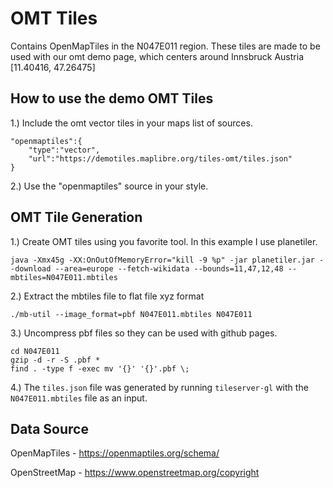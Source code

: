 

# OMT Tiles

Contains OpenMapTiles in the N047E011 region. These tiles are made to be used with our omt demo page, which centers around Innsbruck Austria [11.40416, 47.26475]

## How to use the demo OMT Tiles

1.) Include the omt vector tiles in your maps list of sources.

	"openmaptiles":{
		"type":"vector",
		"url":"https://demotiles.maplibre.org/tiles-omt/tiles.json"
	}

2.) Use the "openmaptiles" source in your style.

## OMT Tile Generation

1.) Create OMT tiles using you favorite tool. In this example I use planetiler.

	java -Xmx45g -XX:OnOutOfMemoryError="kill -9 %p" -jar planetiler.jar --download --area=europe --fetch-wikidata --bounds=11,47,12,48 --mbtiles=N047E011.mbtiles 

2.) Extract the mbtiles file to flat file xyz format

	./mb-util --image_format=pbf N047E011.mbtiles N047E011

3.) Uncompress pbf files so they can be used with github pages.

	cd N047E011
	gzip -d -r -S .pbf *
	find . -type f -exec mv '{}' '{}'.pbf \;

4.) The `tiles.json` file was generated by running `tileserver-gl` with the `N047E011.mbtiles` file as an input.

## Data Source
OpenMapTiles - https://openmaptiles.org/schema/

OpenStreetMap - https://www.openstreetmap.org/copyright
